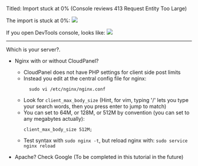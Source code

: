 Titled: Import stuck at 0% (Console reviews 413 Request Entity Too Large)

The import is stuck at 0%:
![](https://i.imgur.com/mKT7WRJ.png)


If you open DevTools console, looks like:
![](https://i.imgur.com/EbxEtB8.png)

---

Which is your server?.
- Nginx with or without CloudPanel? 
	- CloudPanel does not have PHP settings for client side post limits
	- Instead you edit at the central config file for nginx:
	  ```
		sudo vi /etc/nginx/nginx.conf
		```
	- Look for `client_max_body_size` (Hint, for vim, typing '/' lets you type your search words, then you press enter to jump to match)
	- You can set to 64M, or 128M, or 512M by convention (you can set to any megabytes actually):
	  ```
	  client_max_body_size 512M;
		```
	- Test syntax with `sudo nginx -t`, but reload nginx with: `sudo service nginx reload`
	  
- Apache? Check Google (To be completed in this tutorial in the future)